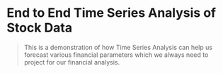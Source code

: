 # End to End Time Series Analysis of Stock Data
> This is a demonstration of how Time Series Analysis can help us forecast various
> financial parameters which we always need to project for our financial analysis.